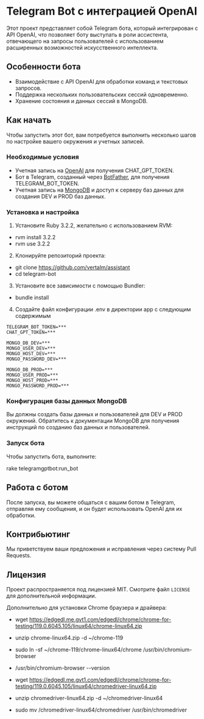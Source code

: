 # Telegram Bot с интеграцией OpenAI

Этот проект представляет собой Telegram бота, который интегрирован с API OpenAI, что позволяет боту выступать в роли ассистента, отвечающего на запросы пользователей с использованием расширенных возможностей искусственного интеллекта.

## Особенности бота

- Взаимодействие с API OpenAI для обработки команд и текстовых запросов.
- Поддержка нескольких пользовательских сессий одновременно.
- Хранение состояния и данных сессий в MongoDB.

## Как начать

Чтобы запустить этот бот, вам потребуется выполнить несколько шагов по настройке вашего окружения и учетных записей.

### Необходимые условия

- Учетная запись на [OpenAI](https://openai.com/) для получения CHAT_GPT_TOKEN.
- Бот в Telegram, созданный через [BotFather](https://t.me/botfather), для получения TELEGRAM_BOT_TOKEN.
- Учетная запись на [MongoDB](https://www.mongodb.com/) и доступ к серверу баз данных для создания DEV и PROD баз данных.

### Установка и настройка

1. Установите Ruby 3.2.2, желательно с использованием RVM:

- rvm install 3.2.2
- rvm use 3.2.2

2. Клонируйте репозиторий проекта:

- git clone https://github.com/vertalm/assistant
- cd telegram-bot

3. Установите все зависимости с помощью Bundler:

- bundle install

4. Создайте файл конфигурации .env в директории app с следующим содержимым

```
TELEGRAM_BOT_TOKEN=***
CHAT_GPT_TOKEN=***

MONGO_DB_DEV=***
MONGO_USER_DEV=***
MONGO_HOST_DEV=***
MONGO_PASSWORD_DEV=***

MONGO_DB_PROD=***
MONGO_USER_PROD=***
MONGO_HOST_PROD=***
MONGO_PASSWORD_PROD=***
```

### Конфигурация базы данных MongoDB

Вы должны создать базы данных и пользователей для DEV и PROD окружений. Обратитесь к документации MongoDB для получения инструкций по созданию баз данных и пользователей.

### Запуск бота

Чтобы запустить бота, выполните:

rake telegramgptbot:run_bot

## Работа с ботом

После запуска, вы можете общаться с вашим ботом в Telegram, отправляя ему сообщения, и он будет использовать OpenAI для их обработки.

## Контрибьютинг

Мы приветствуем ваши предложения и исправления через систему Pull Requests.

## Лицензия

Проект распространяется под лицензией MIT. Смотрите файл `LICENSE` для дополнительной информации.

Дополнительно для установки Chrome браузера и драйвера:
- wget https://edgedl.me.gvt1.com/edgedl/chrome/chrome-for-testing/119.0.6045.105/linux64/chrome-linux64.zip
- unzip chrome-linux64.zip -d ~/chrome-119
- sudo ln -sf ~/chrome-119/chrome-linux64/chrome /usr/bin/chromium-browser
- /usr/bin/chromium-browser --version

- wget https://edgedl.me.gvt1.com/edgedl/chrome/chrome-for-testing/119.0.6045.105/linux64/chromedriver-linux64.zip
- unzip chromedriver-linux64.zip -d ~/chromedriver-linux64
- sudo mv /chromedriver-linux64/chromedriver /usr/bin/chromedriver

